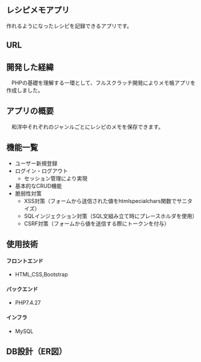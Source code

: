 ## レシピメモアプリ

 作れるようになったレシピを記録できるアプリです。


## URL


## 開発した経緯

　PHPの基礎を理解する一環として、フルスクラッチ開発によりメモ帳アプリを作成しました。


## アプリの概要
　和洋中それぞれのジャンルごとにレシピのメモを保存できます。

## 機能一覧
- ユーザー新規登録
- ログイン・ログアウト
  - セッション管理により実現
- 基本的なCRUD機能
- 脆弱性対策
  - XSS対策（フォームから送信された値をhtmlspecialchars関数でサニタイズ）
  - SQLインジェクション対策（SQL文組み立て時にプレースホルダを使用）
  - CSRF対策（フォームから値を送信する際にトークンを付与）

## 使用技術
#### フロントエンド
- HTML,CSS,Bootstrap

#### バックエンド
- PHP7.4.27

#### インフラ
- MySQL

## DB設計（ER図）

